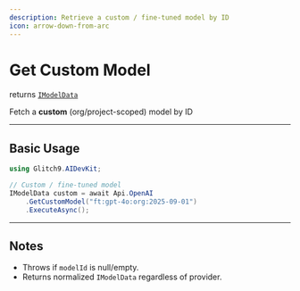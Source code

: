 ```yaml
---
description: Retrieve a custom / fine-tuned model by ID
icon: arrow-down-from-arc
---
```


# Get Custom Model

returns [`IModelData`](https://glitch9inc.github.io/DocFx.AIDevKit/api/Glitch9.AIDevKit.IModelData.html)

Fetch a **custom** (org/project-scoped) model by ID

***

## Basic Usage

```csharp
using Glitch9.AIDevKit;

// Custom / fine-tuned model
IModelData custom = await Api.OpenAI
    .GetCustomModel("ft:gpt-4o:org:2025-09-01")
    .ExecuteAsync();
```

***

## Notes

* Throws if `modelId` is null/empty.
* Returns normalized `IModelData` regardless of provider.
